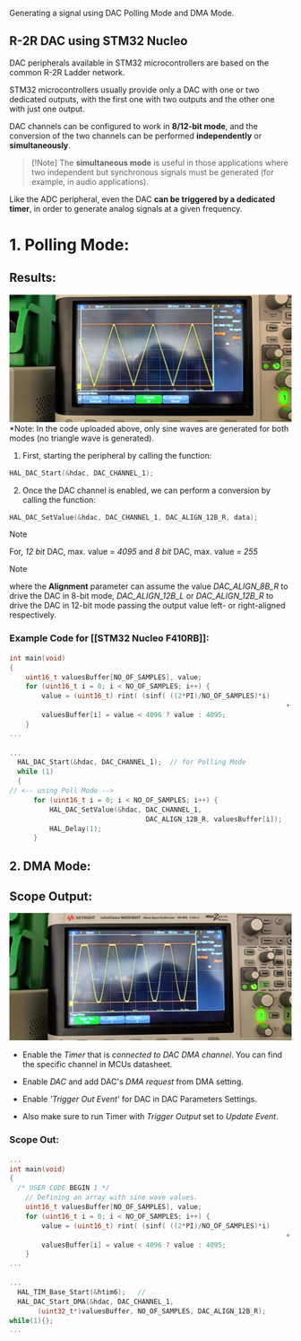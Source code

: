Generating a signal using DAC Polling Mode and DMA Mode. 

## R-2R DAC using STM32 Nucleo 
DAC peripherals available in STM32 microcontrollers are based on the common R-2R Ladder network.

STM32 microcontrollers usually provide only a DAC with one or two dedicated outputs, with the first one with two outputs and the other one with just one output.

DAC channels can be configured to work in **8/12-bit mode**, and the conversion of the two channels can be performed **independently** or **simultaneously**. 
>[!Note] The **simultaneous mode** is useful in those applications where two independent but synchronous signals must be generated (for example, in audio applications). 

Like the ADC peripheral, even the DAC **can be triggered by a dedicated timer**, in order to generate analog signals at a given frequency.


# 1. Polling Mode:
## Results:
![alt text](https://github.com/haris-mujeeb/DAC-using-STM32-Nucleo-F410RB/blob/main/DAC%20Polling%20Mode%20-Scope%20Output.jpg)
*Note: In the code uploaded above, only sine waves are generated for both modes (no triangle wave is generated).

1. First, starting the peripheral by calling the function:
```C
HAL_DAC_Start(&hdac, DAC_CHANNEL_1);
```

2. Once the DAC channel is enabled, we can perform a conversion by calling the function:
```C
HAL_DAC_SetValue(&hdac, DAC_CHANNEL_1, DAC_ALIGN_12B_R, data);
```
>[!Note] 
>For, *12 bit* DAC, max. value = *4095*
>and *8 bit* DAC, max. value = *255*

> [!Note] 
> where the **Alignment** parameter can assume the value _DAC_ALIGN_8B_R_ to drive the DAC in 8-bit mode, _DAC_ALIGN_12B_L_ or _DAC_ALIGN_12B_R_ to drive the DAC in 12-bit mode passing the output value left- or right-aligned respectively.

### Example Code for [[STM32 Nucleo F410RB]]:
```C
int main(void)
{
	uint16_t valuesBuffer[NO_OF_SAMPLES], value;
	for (uint16_t i = 0; i < NO_OF_SAMPLES; i++) {
		value = (uint16_t) rint( (sinf( ((2*PI)/NO_OF_SAMPLES)*i)
																	 + 1 )*2048 );
		valuesBuffer[i] = value < 4096 ? value : 4095;
	}
...

... 
  HAL_DAC_Start(&hdac, DAC_CHANNEL_1);	// for Polling Mode
  while (1)
  {
// <-- using Poll Mode -->
	  for (uint16_t i = 0; i < NO_OF_SAMPLES; i++) {
		  HAL_DAC_SetValue(&hdac, DAC_CHANNEL_1, 
								  DAC_ALIGN_12B_R, valuesBuffer[i]);
		  HAL_Delay(1);
	  }
```
## 2. DMA Mode:
## Scope Output:
![alt text](https://github.com/haris-mujeeb/DAC-using-STM32-Nucleo-F410RB/blob/main/DAC%20DMA%20Mode%20-Scope%20Output.jpg)

- Enable the *Timer* that is *connected to DAC DMA channel*. You can find the specific channel in MCUs datasheet.

- Enable *DAC* and add DAC's *DMA request* from DMA setting.

- Enable _'Trigger Out Event'_ for DAC in DAC Parameters Settings.

- Also make sure to run Timer with *Trigger Output* set to *Update Event*.
### Scope Out:
```C
...
int main(void)
{
  /* USER CODE BEGIN 1 */
	// Defining an array with sine wave values.
	uint16_t valuesBuffer[NO_OF_SAMPLES], value;
	for (uint16_t i = 0; i < NO_OF_SAMPLES; i++) {
		value = (uint16_t) rint( (sinf( ((2*PI)/NO_OF_SAMPLES)*i)
																	 + 1 )*2048 );
		valuesBuffer[i] = value < 4096 ? value : 4095;
	}
...

...
  HAL_TIM_Base_Start(&htim6);	//
  HAL_DAC_Start_DMA(&hdac, DAC_CHANNEL_1,
	   (uint32_t*)valuesBuffer, NO_OF_SAMPLES, DAC_ALIGN_12B_R);
while(1){};
... 
```
